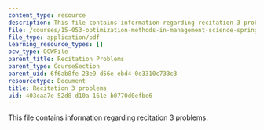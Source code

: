 ```yaml
---
content_type: resource
description: This file contains information regarding recitation 3 problems.
file: /courses/15-053-optimization-methods-in-management-science-spring-2013/403caa7e52d8d10a161eb0770d0efbe6_MIT15_053S13_rec03.pdf
file_type: application/pdf
learning_resource_types: []
ocw_type: OCWFile
parent_title: Recitation Problems
parent_type: CourseSection
parent_uid: 6f6ab8fe-23e9-d56e-ebd4-0e3310c733c3
resourcetype: Document
title: Recitation 3 problems
uid: 403caa7e-52d8-d10a-161e-b0770d0efbe6
---
```

This file contains information regarding recitation 3 problems.